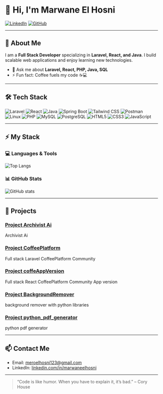 # 👋 Hi, I'm Marwane El Hosni

[![LinkedIn](https://img.shields.io/badge/LinkedIn-0A66C2?style=flat-square&logo=linkedin&logoColor=white)](https://www.linkedin.com/in/marwaneelhosni/)
[![GitHub](https://img.shields.io/badge/GitHub-100000?style=flat-square&logo=github&logoColor=white)](https://github.com/theelh)

---

## 🚀 About Me
I am a **Full Stack Developer** specializing in **Laravel, React, and Java**. I build scalable web applications and enjoy learning new technologies.  

- 💬 Ask me about **Laravel, React, PHP, Java, SQL**  
- ⚡ Fun fact: Coffee fuels my code ☕💻  

---

## 🛠️ Tech Stack

![Laravel](https://img.shields.io/badge/-Laravel-FF2D20?style=flat-square&logo=laravel&logoColor=white)
![React](https://img.shields.io/badge/-React-61DAFB?style=flat-square&logo=react&logoColor=white)
![Java](https://img.shields.io/badge/-Java-007396?style=flat-square&logo=java&logoColor=white)
![Spring Boot](https://img.shields.io/badge/-SpringBoot-6DB33F?style=flat-square&logo=spring&logoColor=white)
![Tailwind CSS](https://img.shields.io/badge/-TailwindCSS-06B6D4?style=flat-square&logo=tailwind-css&logoColor=white)
![Postman](https://img.shields.io/badge/-Postman-FF6C37?style=flat-square&logo=postman&logoColor=white)
![Linux](https://img.shields.io/badge/-Linux-FCC624?style=flat-square&logo=linux&logoColor=black)
![PHP](https://img.shields.io/badge/-PHP-777BB4?style=flat-square&logo=php&logoColor=white)
![MySQL](https://img.shields.io/badge/-MySQL-4479A1?style=flat-square&logo=mysql&logoColor=white)
![PostgreSQL](https://img.shields.io/badge/-PostgreSQL-336791?style=flat-square&logo=postgresql&logoColor=white)
![HTML5](https://img.shields.io/badge/-HTML5-E34F26?style=flat-square&logo=html5&logoColor=white)
![CSS3](https://img.shields.io/badge/-CSS3-1572B6?style=flat-square&logo=css3&logoColor=white)
![JavaScript](https://img.shields.io/badge/-JavaScript-F7DF1E?style=flat-square&logo=javascript&logoColor=black)

---

## ⚡ My Stack

### 💻 Languages & Tools
![Top Langs](https://github-readme-stats.vercel.app/api/top-langs/?username=theelh&layout=compact&theme=radical)

### 📊 GitHub Stats
![GitHub stats](https://github-readme-stats.vercel.app/api?username=theelh&show_icons=true&theme=radical)

---

## 🌟 Projects

### [Project Archivist Ai](https://github.com/theelh/archivist-ai)
Archivist Ai

### [Project CoffeePlatform](https://github.com/theelh/CoffeePlatform)
Full stack Laravel CoffeePlatform Community

### [Project coffeAppVersion](https://github.com/theelh/coffeAppVersion)
Full stack React CoffeePlatform Community App version

### [Project BackgroundRemover](https://github.com/theelh/BackgroundRemover)
background remover with python libraries

### [Project python_pdf_generator](https://github.com/theelh/python_pdf_generator)
python pdf generator

---

## 📫 Contact Me
- Email: [meroelhosni123@gmail.com](mailto:meroelhosni123@gmail.com)
- LinkedIn: [linkedin.com/in/marwaneelhosni](https://www.linkedin.com/in/marwaneelhosni/)

---

> “Code is like humor. When you have to explain it, it’s bad.” – Cory House
